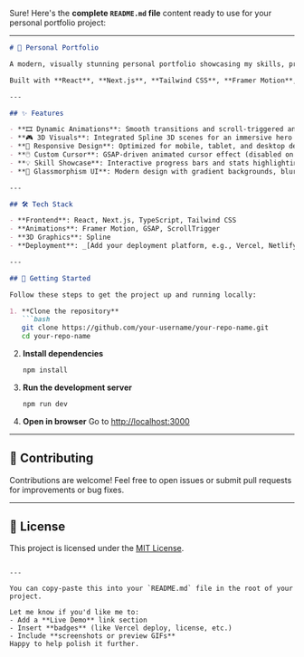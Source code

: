 Sure! Here's the **complete `README.md` file** content ready to use for your personal portfolio project:

---

````markdown
# 🚀 Personal Portfolio

A modern, visually stunning personal portfolio showcasing my skills, projects, and experience as a **full-stack developer**.

Built with **React**, **Next.js**, **Tailwind CSS**, **Framer Motion**, **GSAP**, and **Spline**, this portfolio delivers a seamless and interactive user experience with smooth animations and a custom cursor effect.

---

## ✨ Features

- **🎞️ Dynamic Animations**: Smooth transitions and scroll-triggered animations powered by Framer Motion and GSAP.  
- **🎮 3D Visuals**: Integrated Spline 3D scenes for an immersive hero section.  
- **📱 Responsive Design**: Optimized for mobile, tablet, and desktop devices.  
- **🖱️ Custom Cursor**: GSAP-driven animated cursor effect (disabled on mobile for UX).  
- **💡 Skill Showcase**: Interactive progress bars and stats highlighting technical expertise.  
- **🧊 Glassmorphism UI**: Modern design with gradient backgrounds, blurred cards, and elegant hover effects.

---

## 🛠️ Tech Stack

- **Frontend**: React, Next.js, TypeScript, Tailwind CSS  
- **Animations**: Framer Motion, GSAP, ScrollTrigger  
- **3D Graphics**: Spline  
- **Deployment**: _[Add your deployment platform, e.g., Vercel, Netlify]_

---

## 🚧 Getting Started

Follow these steps to get the project up and running locally:

1. **Clone the repository**
   ```bash
   git clone https://github.com/your-username/your-repo-name.git
   cd your-repo-name
````

2. **Install dependencies**

   ```bash
   npm install
   ```

3. **Run the development server**

   ```bash
   npm run dev
   ```

4. **Open in browser**
   Go to [http://localhost:3000](http://localhost:3000)

---

## 🤝 Contributing

Contributions are welcome!
Feel free to open issues or submit pull requests for improvements or bug fixes.

---

## 📄 License

This project is licensed under the [MIT License](LICENSE).

```

---

You can copy-paste this into your `README.md` file in the root of your project.

Let me know if you'd like me to:
- Add a **Live Demo** link section
- Insert **badges** (like Vercel deploy, license, etc.)
- Include **screenshots or preview GIFs**  
Happy to help polish it further.
```
